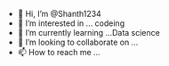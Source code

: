- 👋 Hi, I’m @Shanth1234
- 👀 I’m interested in ... codeing
- 🌱 I’m currently learning ...Data science
- 💞️ I’m looking to collaborate on ...
- 📫 How to reach me ...

<!---
Shanth1234/Shanth1234 is a ✨ special ✨ repository because its `README.md` (this file) appears on your GitHub profile.
You can click the Preview link to take a look at your changes.
--->
